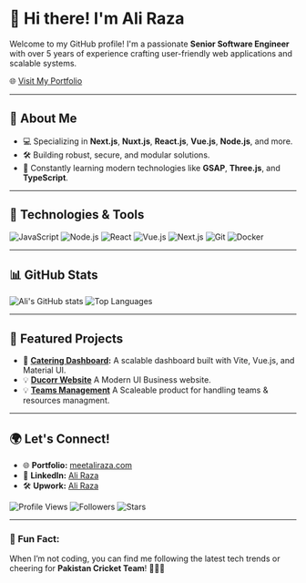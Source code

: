 # 👋 Hi there! I'm **Ali Raza**

Welcome to my GitHub profile! I'm a passionate **Senior Software Engineer** with over 5 years of experience crafting user-friendly web applications and scalable systems. 

🌐 [Visit My Portfolio](https://meetaliraza.com)

---

## 🚀 About Me
- 💻 Specializing in **Next.js**, **Nuxt.js**, **React.js**, **Vue.js**, **Node.js**, and more.
- 🛠️ Building robust, secure, and modular solutions.
- 🌱 Constantly learning modern technologies like **GSAP**, **Three.js**, and **TypeScript**.

---

## 🔧 Technologies & Tools
![JavaScript](https://img.shields.io/badge/-JavaScript-F7DF1E?style=flat-square&logo=javascript&logoColor=black)
![Node.js](https://img.shields.io/badge/-Node.js-339933?style=flat-square&logo=Node.js&logoColor=white)
![React](https://img.shields.io/badge/-React-61DAFB?style=flat-square&logo=react&logoColor=black)
![Vue.js](https://img.shields.io/badge/-Vue.js-4FC08D?style=flat-square&logo=vue.js&logoColor=white)
![Next.js](https://img.shields.io/badge/-Next.js-000000?style=flat-square&logo=next.js&logoColor=white)
![Git](https://img.shields.io/badge/-Git-F05032?style=flat-square&logo=git&logoColor=white)
![Docker](https://img.shields.io/badge/-Docker-2496ED?style=flat-square&logo=docker&logoColor=white)

---

## 📊 GitHub Stats
![Ali's GitHub stats](https://github-readme-stats.vercel.app/api?username=aliraza019-js&show_icons=true&theme=radical&cache_seconds=1800)
![Top Languages](https://github-readme-stats.vercel.app/api/top-langs/?username=aliraza019-js&layout=compact&theme=radical&cache_seconds=1800)


---

## 🌟 Featured Projects
- 🚀 **[Catering Dashboard](https://github.com/aliraza019-js/Catering-Dashboard):** A scalable dashboard built with Vite, Vue.js, and Material UI.
- 💡 **[Ducorr Website](https://github.com/aliraza019-js/ducorr-website)** A Modern UI Business website.
- 💡 **[Teams Management](https://github.com/aliraza019-js/teamsByWeb)** A Scaleable product for handling teams & resources managment.

---

## 🌍 Let's Connect!
- 🌐 **Portfolio:** [meetaliraza.com](https://meetaliraza.com)
- 💼 **LinkedIn:** [Ali Raza](https://linkedin.com/in/aliraza175)
- 🛠️ **Upwork:** [Ali Raza](https://www.upwork.com/freelancers/~01121df7fb67609e8e)

![Profile Views](https://komarev.com/ghpvc/?username=aliraza019-js&color=brightgreen)
![Followers](https://img.shields.io/github/followers/aliraza019-js?style=social)
![Stars](https://img.shields.io/github/stars/aliraza019-js?style=social)


---

### 🎉 Fun Fact:
When I’m not coding, you can find me following the latest tech trends or cheering for **Pakistan Cricket Team**! 🏏🇵🇰
